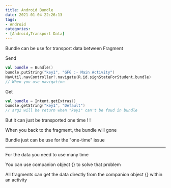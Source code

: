 ```yaml
---
title: Android Bundle
date: 2021-01-04 22:26:13
tags:
- Android
categories:
- [Android,Transport Data]
---
```


Bundle can be  use for transport data between Fragment

Send

```kotlin
val bundle = Bundle()
bundle.putString("key1", "GFG :- Main Activity")
NavUtil.navController?.navigate(R.id.signStateForStudent,bundle)
// When you use navigation
```

Get

```kotlin
val bundle = Intent.getExtras()
bundle.getString("key1", "Default") 
// arg2 will be return when "key1" can't be foud in bundle
```

But it can just be transported one time ! !

When you back to the fragment, the bundle will gone 

Bundle just can be use for the "one-time" issue

---

For the data you need to use many time 

You can use companion object {} to solve that problem

All fragments can get the data directly from the companion object {} within an activity